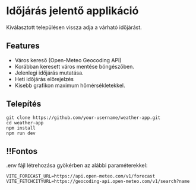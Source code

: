 # Időjárás jelentő applikáció
Kiválasztott településen vissza adja a várható időjárást.

## Features
- Város kereső (Open-Meteo Geocoding API)
- Korábban keresett város mentése böngészőben.
- Jelenlegi időjárás mutatása.
- Heti időjárás előrejelzés
- Kisebb grafikon maximum hőmérsékletekkel.

## Telepítés

```
git clone https://github.com/your-username/weather-app.git
cd weather-app
npm install
npm run dev
```

## ‼️Fontos
.env fájl létrehozása gyökérben az alábbi paraméterekkel:
```
VITE_FORECAST_URL=https://api.open-meteo.com/v1/forecast
VITE_FETCHCITYURL=https://geocoding-api.open-meteo.com/v1/search?name
``` 

